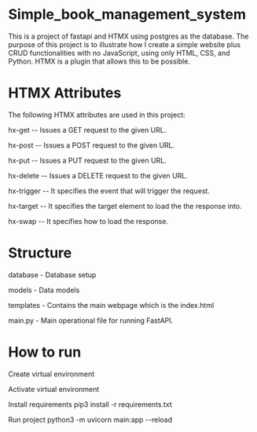 # Simple_book_management_system
This is a project of fastapi and HTMX using postgres as the database. The purpose of this project is to illustrate how I create a simple website plus CRUD functionalities with no JavaScript, using only HTML, CSS, and Python. HTMX is a plugin that allows this to be possible.

# HTMX Attributes

The following HTMX attributes are used in this project:

hx-get  --  Issues a GET request to the given URL.

hx-post --  Issues a POST request to the given URL.

hx-put --  Issues a PUT request to the given URL.

hx-delete -- Issues a DELETE request to the given URL.

hx-trigger -- It specifies the event that will trigger the request.

hx-target  -- It specifies the target element to load the the response into.

hx-swap  -- It specifies how to load the response.


#  Structure

database - Database setup

models - Data models

templates - Contains the main webpage which is the index.html 

main.py - Main operational file for running FastAPI.

# How to run
Create virtual environment

Activate virtual environment

Install requirements pip3 install -r requirements.txt

Run project python3 -m uvicorn main:app --reload
